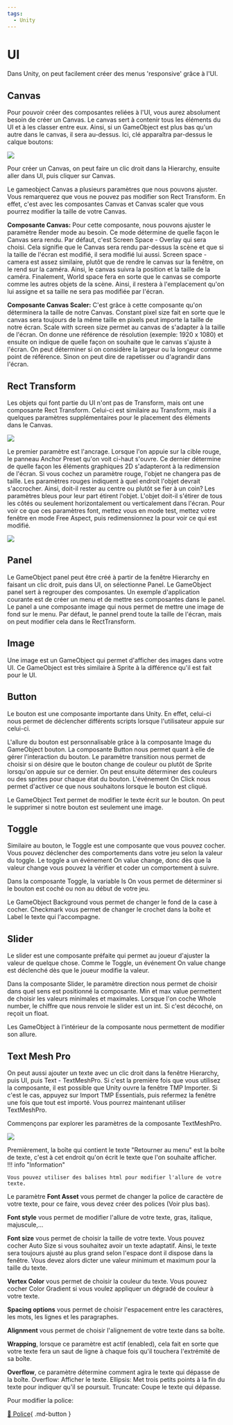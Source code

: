 ```yaml
---
tags:
  - Unity
---
```

# UI

Dans Unity, on peut facilement créer des menus 'responsive' grâce à l'UI.   
      

## Canvas
Pour pouvoir créer des composantes reliées à l'UI, vous aurez absolument besoin de créer un Canvas. Le canvas sert à contenir tous les éléments du UI et à les classer entre eux. Ainsi, si un GameObject est plus bas qu'un autre dans le canvas, il sera au-dessus. Ici, clé apparaîtra par-dessus le calque boutons: 

<img src="../images/ui.jpg">
   
Pour créer un Canvas, on peut faire un clic droit dans la Hierarchy, ensuite aller dans UI, puis cliquer sur Canvas.     

Le gameobject Canvas a plusieurs paramètres que nous pouvons ajuster. Vous remarquerez que vous ne pouvez pas modifier son Rect Transform. En effet, c'est avec les composantes Canvas et Canvas scaler que vous pourrez modifier la taille de votre Canvas.     

**Composante Canvas:** Pour cette composante, nous pouvons ajuster le paramètre Render mode au besoin. Ce mode détermine de quelle façon le Canvas sera rendu. Par défaut, c'est Screen Space - Overlay qui sera choisi. Cela signifie que le Canvas sera rendu par-dessus la scène et que si la taille de l'écran est modifié, il sera modifié lui aussi. Screen space - camera est assez similaire, plutôt que de rendre le canvas sur la fenêtre, on le rend sur la caméra. Ainsi, le canvas suivra la position et la taille de la caméra. Finalement, World space fera en sorte que le canvas se comporte comme les autres objets de la scène. Ainsi, il restera à l'emplacement qu'on lui assigne et sa taille ne sera pas modifiée par l'écran.     

**Composante Canvas Scaler:** C'est grâce à cette composante qu'on déterminera la taille de notre Canvas. Constant pixel size fait en sorte que le canvas sera toujours de la même taille en pixels peut importe la taille de notre écran. Scale with screen size permet au canvas de s'adapter à la taille de l'écran. On donne une référence de résolution (exemple: 1920 x 1080) et ensuite on indique de quelle façon on souhaite que le canvas s'ajuste à l'écran. On peut déterminer si on considère la largeur ou la longeur comme point de référence. Sinon on peut dire de rapetisser ou d'agrandir dans l'écran.     

      
## Rect Transform
Les objets qui font partie du UI n'ont pas de Transform, mais ont une composante Rect Transform. Celui-ci est similaire au Transform, mais il a quelques paramètres supplémentaires pour le placement des éléments dans le Canvas.   

<img src="../images/rect.jpg">

Le premier paramètre est l'ancrage. Lorsque l'on appuie sur la cible rouge, le panneau Anchor Preset qu'on voit ci-haut s'ouvre. Ce dernier détermine de quelle façon les éléments graphiques 2D s'adapteront à la redimension de l'écran. Si vous cochez un paramètre rouge, l'objet ne changera pas de taille. Les paramètres rouges indiquent à quel endroit l'objet devrait s'accrocher. Ainsi, doit-il rester au centre ou plutôt se fier à un coin? Les paramètres bleus pour leur part étirent l'objet. L'objet doit-il s'étirer de tous les côtés ou seulement horizontalement ou verticalement dans l'écran. Pour voir ce que ces paramètres font, mettez vous en mode test, mettez votre fenêtre en mode Free Aspect, puis redimensionnez la pour voir ce qui est modifié.   

<img src="../images/free.jpg">
      

## Panel
Le GameObject panel peut être créé à partir de la fenêtre Hierarchy en faisant un clic droit, puis dans UI, on sélectionne Panel. Le GameObject panel sert à regrouper des composantes. Un exemple d'application courante est de créer un menu et de mettre ses composantes dans le panel. Le panel a une composante image qui nous permet de mettre une image de fond sur le menu. Par défaut, le pannel prend toute la taille de l'écran, mais on peut modifier cela dans le RectTransform.   

      

## Image
Une image est un GameObject qui permet d'afficher des images dans votre UI. Ce GameObject est très similaire à Sprite à la différence qu'il est fait pour le UI. 


      

## Button
Le bouton est une composante importante dans Unity. En effet, celui-ci nous permet de déclencher différents scripts lorsque l'utilisateur appuie sur celui-ci.     

L'allure du bouton est personnalisable grâce à la composante Image du GameObject bouton. La composante Button nous permet quant à elle de gérer l'interaction du bouton. Le paramètre transition nous permet de choisir si on désire que le bouton change de couleur ou plutôt de Sprite lorsqu'on appuie sur ce dernier. On peut ensuite déterminer des couleurs ou des sprites pour chaque état du bouton. L'événement On Click nous permet d'activer ce que nous souhaitons lorsque le bouton est cliqué.      

Le GameObject Text permet de modifier le texte écrit sur le bouton. On peut le supprimer si notre bouton est seulement une image.   

      

## Toggle
Similaire au bouton, le Toggle est une composante que vous pouvez cocher. Vous pouvez déclencher des comportements dans votre jeu selon la valeur du toggle. Le toggle a un événement On value change, donc dès que la valeur change vous pouvez la vérifier et coder un comportement à suivre.     

Dans la composante Toggle, la variable Is On vous permet de déterminer si le bouton est coché ou non au début de votre jeu.    

Le GameObject Background vous permet de changer le fond de la case à cocher. Checkmark vous permet de changer le crochet dans la boîte et Label le texte qui l'accompagne.   

      

## Slider
Le slider est une composante préfaite qui permet au joueur d'ajuster la valeur de quelque chose. Comme le Toggle, un événement On value change est déclenché dès que le joueur modifie la valeur.   

   
Dans la composante Slider, le paramètre direction nous permet de choisir dans quel sens est positionné la composante. Min et max value permettent de choisir les valeurs minimales et maximales.  Lorsque l'on coche Whole number, le chiffre que nous renvoie le slider est un int. Si c'est décoché, on reçoit un float.    

Les GameObject à l'intérieur de la composante nous permettent de modifier son allure.   

## Text Mesh Pro
On peut aussi ajouter un texte avec un clic droit dans la fenêtre Hierarchy, puis UI, puis Text - TextMeshPro. Si c'est la première fois que vous utilisez la composante, il est possible que Unity ouvre la fenêtre TMP Importer. Si c'est le cas, appuyez sur Import TMP Essentials, puis refermez la fenêtre une fois que tout est importé. Vous pourrez maintenant utiliser TextMeshPro.     

Commençons par explorer les paramètres de la composante TextMeshPro.   

<img src="../images/tmpro.jpg">

Premièrement, la boîte qui contient le texte "Retourner au menu" est la boîte de texte, c'est à cet endroit qu'on écrit le texte que l'on souhaite afficher.     
!!! info "Information"

    Vous pouvez utiliser des balises html pour modifier l'allure de votre texte.
    
Le paramètre **Font Asset** vous permet de changer la police de caractère de votre texte, pour ce faire, vous devez créer des polices (Voir plus bas).    

**Font style** vous permet de modifier l'allure de votre texte, gras, italique, majuscule,...     

**Font size** vous permet de choisir la taille de votre texte. Vous pouvez cocher Auto Size si vous souhaitez avoir un texte adaptatif. Ainsi, le texte sera toujours ajusté au plus grand selon l'espace dont il dispose dans la fenêtre. Vous devez alors dicter une valeur minimum et maximum pour la taille du texte.      

**Vertex Color** vous permet de choisir la couleur du texte. Vous pouvez cocher Color Gradient si vous voulez appliquer un dégradé de couleur à votre texte.    

**Spacing options** vous permet de choisir l'espacement entre les caractères, les mots, les lignes et les paragraphes.    

**Alignment** vous permet de choisir l'alignement de votre texte dans sa boîte.     

**Wrapping**, lorsque ce paramètre est actif (enabled), cela fait en sorte que votre texte fera un saut de ligne à chaque fois qu'il touchera l'extrémité de sa boîte.     

**Overflow**, ce paramètre détermine comment agira le texte qui dépasse de la boîte. Overflow: Afficher le texte. Ellipsis: Met trois petits points à la fin du texte pour indiquer qu'il se poursuit. Truncate: Coupe le texte qui dépasse.   
      
Pour modifier la police:      

[📁 Police](./font.md){ .md-button }
